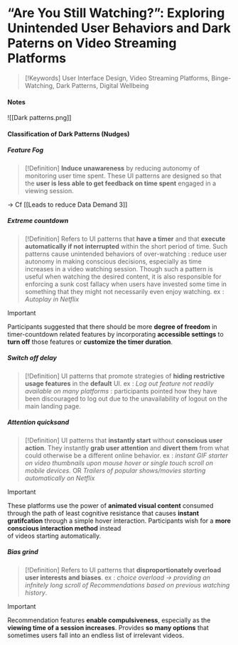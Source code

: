 # “Are You Still Watching?”: Exploring Unintended User Behaviors and Dark Paterns on Video Streaming Platforms

>[!Keywords]
> User Interface Design, Video Streaming Platforms, Binge-Watching, Dark Patterns, Digital Wellbeing


#### Notes

![[Dark patterns.png]]

#### Classification of Dark Patterns (Nudges)

##### Feature Fog

>[!Definition]
>**Induce unawareness** by reducing autonomy of monitoring user time spent. 
>These UI patterns are designed so that the **user is less able to get feedback on time spent** engaged in a viewing session.

-> Cf [[Leads to reduce Data Demand 3]]

##### Extreme countdown

>[!Definition]
> Refers to UI patterns that **have a timer** and that **execute automatically if not interrupted** within the short period of time.
> Such patterns cause unintended behaviors of over-watching : reduce user autonomy in making conscious decisions, especially as time increases in a video watching session.
> Though such a pattern is useful when watching the desired content, it is also responsible for enforcing a sunk cost fallacy when users have invested some time in something that they might not necessarily even enjoy watching.
> ex : *Autoplay in Netflix*

>[!Important]
>Participants suggested that there should be more **degree of freedom** in timer-countdown related features by incorporating **accessible settings** to **turn off** those features or **customize the timer duration**.


##### Switch off delay

>[!Definition]
>UI patterns that promote strategies of **hiding restrictive usage features** in the **default** UI.
>ex : *Log out feature not readily available on many platforms* : participants pointed how they have been discouraged to log out due to the unavailability of logout on the main landing page.

##### Attention quicksand

>[!Definition]
> UI patterns that **instantly start** without **conscious user action**. They instantly **grab user attention** and **divert them** from what could otherwise be a different online behavior.
> ex : *instant GIF starter on video thumbnails upon mouse hover or single touch scroll on mobile devices.* OR *Trailers of popular shows/movies starting automatically on Netflix*

>[!Important]
> These platforms use the power of **animated visual content** consumed through the path of least cognitive resistance that causes **instant gratifcation** through a simple hover interaction.
> Participants wish for a **more conscious interaction method** instead  
of videos starting automatically.

#####  Bias grind

>[!Definition]
>Refers to UI patterns that **disproportionately overload user interests and biases**.
>ex : *choice overload -> providing an infnitely long scroll of Recommendations based on previous watching history*.

>[!Important]
>Recommendation features **enable compulsiveness**, especially as the **viewing time of a session increases**. Provides **so many options** that sometimes users fall into an endless list of irrelevant videos.